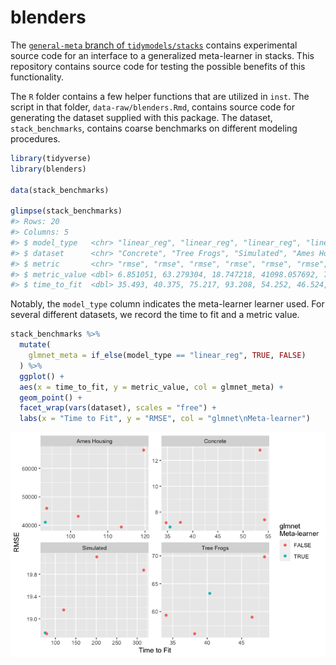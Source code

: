 
<!-- README.md is generated from README.Rmd. Please edit that file -->

# blenders

The [`general-meta` branch of
`tidymodels/stacks`](https://github.com/tidymodels/stacks/tree/general-meta)
contains experimental source code for an interface to a generalized
meta-learner in stacks. This repository contains source code for testing
the possible benefits of this functionality.

The `R` folder contains a few helper functions that are utilized in
`inst`. The script in that folder, `data-raw/blenders.Rmd`, contains
source code for generating the dataset supplied with this package. The
dataset, `stack_benchmarks`, contains coarse benchmarks on different
modeling procedures.

``` r
library(tidyverse)
library(blenders)

data(stack_benchmarks)

glimpse(stack_benchmarks)
#> Rows: 20
#> Columns: 5
#> $ model_type   <chr> "linear_reg", "linear_reg", "linear_reg", "linear_reg", "…
#> $ dataset      <chr> "Concrete", "Tree Frogs", "Simulated", "Ames Housing", "C…
#> $ metric       <chr> "rmse", "rmse", "rmse", "rmse", "rmse", "rmse", "rmse", "…
#> $ metric_value <dbl> 6.851051, 63.279304, 18.747218, 41098.057692, 7.408634, 5…
#> $ time_to_fit  <dbl> 35.493, 40.375, 75.217, 93.208, 54.252, 46.524, 120.256, …
```

Notably, the `model_type` column indicates the meta-learner learner
used. For several different datasets, we record the time to fit and a
metric value.

``` r
stack_benchmarks %>%
  mutate(
    glmnet_meta = if_else(model_type == "linear_reg", TRUE, FALSE)
  ) %>%
  ggplot() +
  aes(x = time_to_fit, y = metric_value, col = glmnet_meta) +
  geom_point() +
  facet_wrap(vars(dataset), scales = "free") +
  labs(x = "Time to Fit", y = "RMSE", col = "glmnet\nMeta-learner")
```

![](README_files/figure-gfm/basic-plot-1.png)<!-- -->
